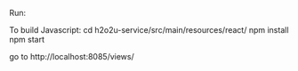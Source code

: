 Run: 

To build Javascript:
cd h2o2u-service/src/main/resources/react/
npm install   
npm start

go to http://localhost:8085/views/